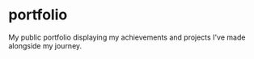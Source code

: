# portfolio
My public portfolio displaying my achievements and projects I've made alongside my journey.
